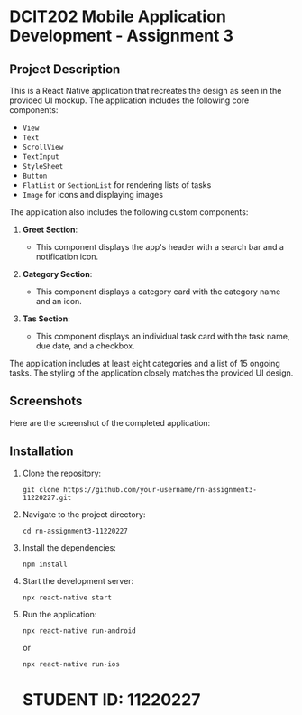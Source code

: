 # DCIT202 Mobile Application Development - Assignment 3

## Project Description

This is a React Native application that recreates the design as seen in the provided UI mockup. The application includes the following core components:

- `View`
- `Text`
- `ScrollView`
- `TextInput`
- `StyleSheet`
- `Button`
- `FlatList` or `SectionList` for rendering lists of tasks
- `Image` for icons and displaying images

The application also includes the following custom components:

1. **Greet Section**:
   - This component displays the app's header with a search bar and a notification icon.

2. **Category Section**:
   - This component displays a category card with the category name and an icon.

3. **Tas Section**:
   - This component displays an individual task card with the task name, due date, and a checkbox.

The application includes at least eight categories and a list of 15 ongoing tasks. The styling of the application closely matches the provided UI design.

## Screenshots

Here are the screenshot of the completed application:


## Installation

1. Clone the repository:
   ```
   git clone https://github.com/your-username/rn-assignment3-11220227.git
   ```

2. Navigate to the project directory:
   ```
   cd rn-assignment3-11220227
   ```

3. Install the dependencies:
   ```
   npm install
   ```

4. Start the development server:
   ```
   npx react-native start
   ```

5. Run the application:
   ```
   npx react-native run-android
   ```
   or
   ```
   npx react-native run-ios
   ```
   # STUDENT ID: 11220227
